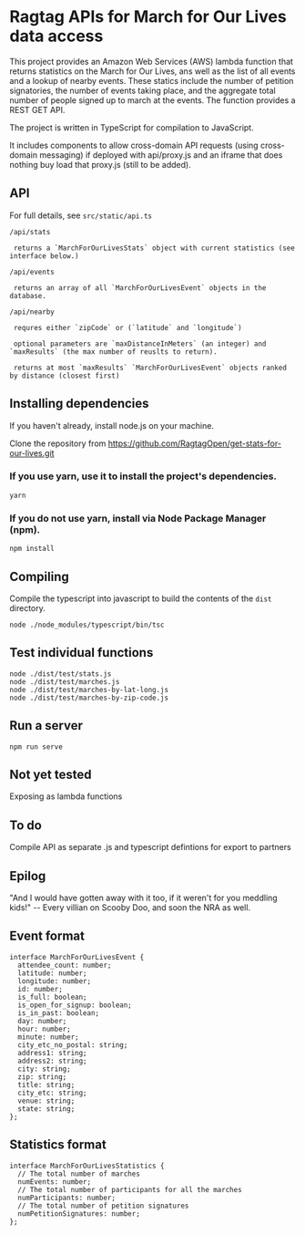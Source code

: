 # Ragtag APIs for March for Our Lives data access

This project provides an Amazon Web Services (AWS) lambda function that returns statistics on the March for Our Lives, ans well as the list of all events and a lookup of nearby events.  These statics include the number of petition signatories, the number of events taking place, and the aggregate total number of people signed up to march at the events.  The function provides a REST GET API.

The project is written in TypeScript for compilation to JavaScript.

It includes components to allow cross-domain API requests (using cross-domain messaging) if deployed with api/proxy.js and an iframe that does nothing buy load that proxy.js (still to be added).

## API
For full details, see `src/static/api.ts`

`/api/stats`

     returns a `MarchForOurLivesStats` object with current statistics (see interface below.)

`/api/events`

     returns an array of all `MarchForOurLivesEvent` objects in the database.

`/api/nearby`

     requres either `zipCode` or (`latitude` and `longitude`)

     optional parameters are `maxDistanceInMeters` (an integer) and `maxResults` (the max number of reuslts to return).

     returns at most `maxResults` `MarchForOurLivesEvent` objects ranked by distance (closest first)

## Installing dependencies
If you haven't already, install node.js on your machine.

Clone the repository from https://github.com/RagtagOpen/get-stats-for-our-lives.git

### If you use yarn, use it to install the project's dependencies.
```
yarn
```
### If you do not use yarn, install via Node Package Manager (npm).
```
npm install
```

## Compiling
Compile the typescript into javascript to build the contents of the `dist` directory.
```
node ./node_modules/typescript/bin/tsc
```
## Test individual functions
```
node ./dist/test/stats.js
node ./dist/test/marches.js
node ./dist/test/marches-by-lat-long.js
node ./dist/test/marches-by-zip-code.js
```
## Run a server
```
npm run serve
```
## Not yet tested
Exposing as lambda functions
## To do
Compile API as separate .js and typescript defintions for export to partners
## Epilog
"And I would have gotten away with it too, if it weren't for you meddling kids!" -- Every villian on Scooby Doo, and soon the NRA as well.

## Event format
```
interface MarchForOurLivesEvent {
  attendee_count: number;
  latitude: number;
  longitude: number;
  id: number;
  is_full: boolean;
  is_open_for_signup: boolean;
  is_in_past: boolean;
  day: number;
  hour: number;
  minute: number;
  city_etc_no_postal: string;
  address1: string;
  address2: string;
  city: string;
  zip: string;
  title: string;
  city_etc: string;
  venue: string;
  state: string;
};
```

## Statistics format
```
interface MarchForOurLivesStatistics {
  // The total number of marches
  numEvents: number;
  // The total number of participants for all the marches
  numParticipants: number;  
  // The total number of petition signatures
  numPetitionSignatures: number;
};
```
